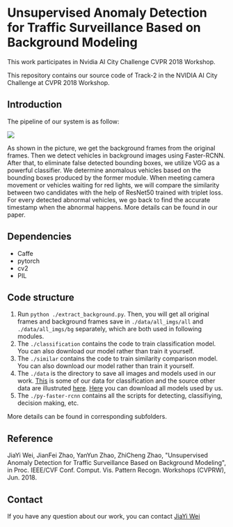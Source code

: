 # Unsupervised Anomaly Detection for Traffic Surveillance Based on Background Modeling
This work participates in Nvidia AI City Challenge CVPR 2018 Workshop.

This repository contains our source code of Track-2 in the NVIDIA AI City Challenge at CVPR 2018 Workshop. 

## Introduction
The pipeline of our system is as follow: 

![](whole_system_new.png)

As shown in the picture, we get the background frames from the original frames. Then we detect vehicles in background images using Faster-RCNN. After that, to eliminate false detected bounding boxes, we utilize VGG as a powerful classifier. We determine anomalous vehicles
based on the bounding boxes produced by the former module. When meeting camera movement or vehicles waiting for red lights, we will compare the similarity between two candidates with the help of ResNet50 trained with triplet loss. For every detected abnormal vehicles, we go back to find the accurate timestamp when the abnormal happens. More details can be found in our paper.

## Dependencies
* Caffe 
* pytorch
* cv2
* PIL

## Code structure

1. Run `python ./extract_background.py`. Then, you will get all original frames and background frames save in `./data/all_imgs/all` and `./data/all_imgs/bg` separately, which are both used in following modules.
2. The `./classification` contains the code to train classification model. You can also download our model rather than train it yourself.
3. The `./similar` contains the code to train similarity comparison model. You can also download our model rather than train it yourself.
4. The `./data` is the directory to save all images and models used in our work. [This](https://drive.google.com/open?id=1K18W1Zoj3hQI7BiQLqs-g-Ay6CKiMDbS) is some of our data for classification and the source other data are illustruted [here](./classification). [Here](./data/models) you can download all models used by us.
5. The `./py-faster-rcnn` contains all the scripts for detecting, classifiying, decision making, etc.

More details can be found in corresponding subfolders.

## Reference
JiaYi Wei, JianFei Zhao, YanYun Zhao, ZhiCheng Zhao, "Unsupervised Anomaly Detection for Traffic Surveillance Based on Background Modeling", in Proc. IEEE/CVF Conf. Comput. Vis. Pattern Recogn. Workshops (CVPRW), Jun. 2018.


## Contact
If you have any question about our work, you can contact [JiaYi Wei](https://jiayi-wei.github.io/#contact)
